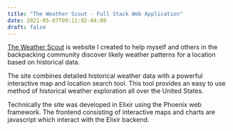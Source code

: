 ```yaml
---
title: "The Weather Scout - Full Stack Web Application"
date: 2021-05-07T09:11:02-04:00
draft: false
---
```




[The Weather Scout](https://www.theweatherscout.com) is website I created to help myself and others in the backpacking community discover likely weather patterns for a location based on historical data.

The site combines detailed historical weather data with a powerful interactive map and location search tool. This tool provides an easy to use method of historical weather exploration all over the United States.

Technically the site was developed in Elixir using the Phoenix web framework. The frontend consisting of interactive maps and charts are javascript which interact with the Elixir backend.


